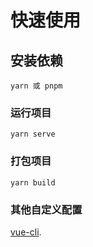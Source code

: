 # 快速使用

## 安装依赖

```
yarn 或 pnpm
```

### 运行项目

```
yarn serve
```

### 打包项目

```
yarn build
```

### 其他自定义配置

[vue-cli](https://cli.vuejs.org/config/).
